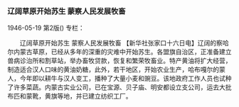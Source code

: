 ### 辽阔草原开始苏生  蒙察人民发展牧畜

1946-05-19
第2版()
专栏：

　　辽阔草原开始苏生
    蒙察人民发展牧畜
    【新华社张家口十六日电】辽阔的察哈尔内蒙古草原，已经从多年的深重的灾难中开始苏生。各盟旗自治区，正准备建立兽病诊治所和割草站，举办畜牧贷款，恢复和繁荣牧畜业。特产黄油将扩大经营，制造适合汉人口味的黄油奶糖，此外，若干地区，开始农业生产，哈布嘎尔的蒙人，今年即以耕牛与汉人变工，播种了大量小麦和豌豆。该地政府工作人员也试种了许多菜蔬。内蒙古实业公司，已在宝源、贝子庙、明安都设立支公司，运去大批布匹和蒙靴，黄旗等地，并已建立纺织工厂。
